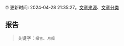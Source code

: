 :alarm_clock: 更新时间: 2024-04-28 21:35:27。[文章来源](/README.md)、[文章分类](/TAGS.md)

## 报告


> 关键字：`报告`、`月报`




